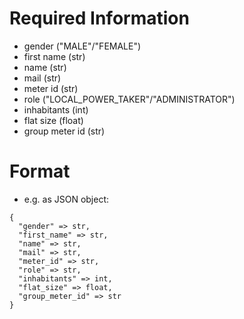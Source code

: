 Required Information
====================

* gender ("MALE"/"FEMALE")
* first name (str)
* name (str)
* mail (str)
* meter id (str)
* role ("LOCAL_POWER_TAKER"/"ADMINISTRATOR")
* inhabitants (int)
* flat size (float)
* group meter id (str)

Format
======

* e.g. as JSON object: 
```
{
  "gender" => str,
  "first_name" => str, 
  "name" => str, 
  "mail" => str, 
  "meter_id" => str,
  "role" => str, 
  "inhabitants" => int, 
  "flat_size" => float,
  "group_meter_id" => str
}
